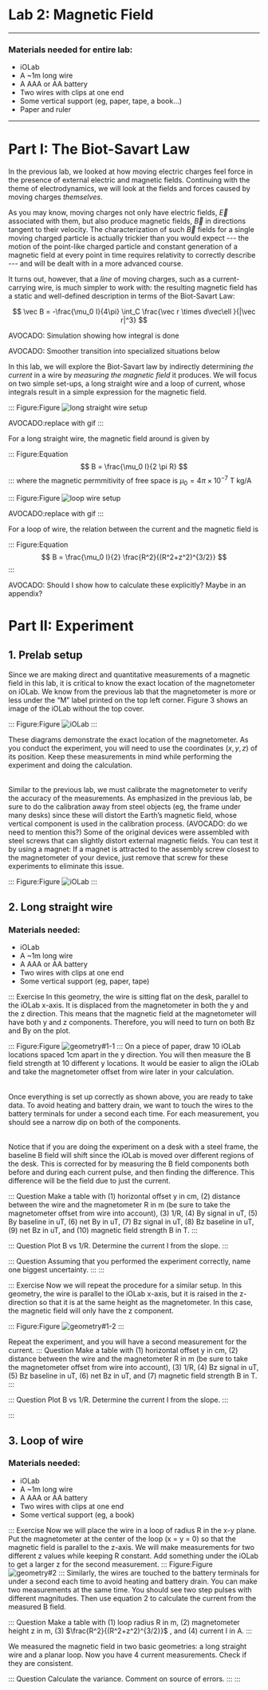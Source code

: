 # Lab 2: Magnetic Field
---
### Materials needed for entire lab:
-  iOLab
- A ~1m long wire
- A AAA or AA battery
- Two wires with clips at one end
- Some vertical support (eg, paper, tape, a book…)
- Paper and ruler

---
# Part I: The Biot-Savart Law

In the previous lab, we looked at how moving electric charges feel force in the presence of external electric and magnetic fields. Continuing with the theme of electrodynamics, we will look at the fields and forces caused by moving charges *themselves*.

As you may know, moving charges not only have electric fields, $\vec E$ associated with them, but also produce magnetic fields, $\vec B$ in directions tangent to their velocity. The characterization of such $\vec B$ fields for a single moving charged particle is actually trickier than you would expect --- the motion of the point-like charged particle and constant generation of a magnetic field at every point in time requires relativity to correctly describe --- and will be dealt with in a more advanced course.

It turns out, however, that a *line* of moving charges, such as a current-carrying wire, is much simpler to work with: the resulting magnetic field has a static and well-defined description in terms of the Biot-Savart Law:

$$
\vec B = -\frac{\mu_0 I}{4\pi} \int_C    \frac{\vec r \times d\vec\ell }{|\vec r|^3}
$$


AVOCADO: Simulation showing how integral is done

AVOCADO: Smoother transition into specialized situations below

In this lab, we will explore the Biot-Savart law by indirectly determining *the current* in a wire by *measuring the magnetic field*  it produces. We will focus on two simple set-ups, a long straight wire and a loop of current,  whose integrals result in a simple expression for the magnetic field.

::: Figure:Figure
![long straight wire setup](imgs/1.png)

AVOCADO:replace with gif
:::

For a long straight wire, the magnetic field around is given by

::: Figure:Equation
$$
B = \frac{\mu_0 I}{2 \pi R} 
$$
:::
where the magnetic permmitivity of free space is $\mu_0 = 4\pi\times 10^{-7}$ T kg/A


::: Figure:Figure
![loop  wire setup](imgs/2.png)

AVOCADO:replace with gif
:::

For a loop of wire, the relation between the current and the magnetic field is

::: Figure:Equation
$$
B = \frac{\mu_0 I}{2} \frac{R^2}{(R^2+z^2)^{3/2}}
$$
:::

AVOCADO: Should I show how to calculate these explicitly? Maybe in an appendix?
# Part II: Experiment


## 1. Prelab setup

Since we are making direct and quantitative measurements of a magnetic field in this lab, it is critical to know the exact location of the magnetometer on iOLab. We know from the previous lab that the magnetometer is more or less under the “M” label printed on the top left corner. Figure 3 shows an image of the iOLab without the top cover.

::: Figure:Figure
![iOLab](imgs/3and4.png)
:::

These diagrams  demonstrate the exact location of the magnetometer. As you conduct the experiment, you will need to use the coordinates ($x, y, z$) of its position. Keep these measurements in mind while performing the experiment and doing the calculation. 
######
Similar to the previous lab, we must calibrate the magnetometer to verify the accuracy of the measurements. As emphasized in the previous lab, be sure to do the calibration away from steel objects (eg, the frame under many desks) since these will distort the Earth’s magnetic field, whose vertical component is used in the calibration process.
(AVOCADO: do we need to mention this?) Some of the original devices were assembled with steel screws that can slightly distort external magnetic fields. You can test it by using a magnet: If a magnet is attracted to the assembly screw closest to the magnetometer of your device, just remove that screw for these experiments to eliminate this issue. 

::: Figure:Figure
![iOLab](imgs/5.png)
:::





## 2. Long straight wire

### Materials needed:
- iOLab
- A ~1m long wire
- A AAA or AA battery
- Two wires with clips at one end
- Some vertical support (eg, paper, tape)



::: Exercise
In this geometry, the wire is sitting flat on the desk, parallel to the iOLab x-axis. It is displaced from the magnetometer in both the y and the z direction. This means that the magnetic field at the magnetometer will have both y and z components. Therefore, you will need to turn on both Bz and By on the plot.

::: Figure:Figure
![geometry#1-1](imgs/6and7.png)
:::
On a piece of paper, draw 10 iOLab locations spaced 1cm apart in the y direction. You will then measure the B field strength at 10 different y locations. It would be easier to align the iOLab and take the magnetometer offset from wire later in your calculation. 
######
Once everything is set up correctly as shown above, you are ready to take data. To avoid heating and battery drain, we want to touch the wires to the battery terminals for under a second each time. For each measurement, you should see a narrow dip on both of the components.
######
Notice that if you are doing the experiment on a desk with a steel frame, the baseline B field will shift since the iOLab is moved over different regions of the desk. This is corrected for by measuring the B field components both before and during each current pulse, and then finding the difference. This difference will be the field due to just the current. 

::: Question
Make a table with (1) horizontal offset y in cm, (2) distance between the wire and the magnetometer R in m (be sure to take the magnetometer offset from wire into account), (3) 1/R, (4) By signal in uT, (5) By baseline in uT, (6) net By in uT, (7) Bz signal in uT, (8) Bz baseline in uT, (9) net Bz in uT, and (10) magnetic field strength B in T.
:::

::: Question
Plot B vs 1/R. Determine the current I from the slope.
:::

::: Question
Assuming that you performed the experiment correctly, name one biggest uncertainty.
:::
:::


::: Exercise
Now we will repeat the procedure for a similar setup. In this geometry, the wire is parallel to the iOLab x-axis, but it is raised in the z-direction so that it is at the same height as the magnetometer. In this case, the magnetic field will only have the z component. 

::: Figure:Figure
![geometry#1-2](imgs/8and9.png)
:::

Repeat the experiment, and you will have a second measurement for the current.
::: Question
Make a table with (1) horizontal offset y in cm, (2) distance between the wire and the magnetometer R in m (be sure to take the magnetometer offset from wire into account), (3) 1/R, (4) Bz signal in uT, (5) Bz baseline in uT, (6) net Bz in uT, and (7) magnetic field strength B in T.
:::

::: Question
Plot B vs 1/R. Determine the current I from the slope.
:::

:::

## 3. Loop of wire

### Materials needed:
- iOLab
- A ~1m long wire
- A AAA or AA battery
- Two wires with clips at one end
- Some vertical support (eg, a book)

::: Exercise
Now we will place the wire in a loop of radius R in the x-y plane. Put the magnetometer at the center of the loop (x = y = 0) so that the magnetic field is parallel to the z-axis. We will make measurements for two different z values while keeping R constant. Add something under the iOLab to get a larger z for the second measurement. 
::: Figure:Figure
![geometry#2](imgs/10and11.png)
:::
Similarly, the wires are touched to the battery terminals for under a second each time to avoid heating and battery drain. You can make two measurements at the same time. You should see two step pulses with different magnitudes. Then use equation 2 to calculate the current from the measured B field.

::: Question
Make a table with (1) loop radius R in m, (2) magnetometer height z in m, (3) $\frac{R^2}{(R^2+z^2)^{3/2}}$  , and (4) current I in A.
:::

We measured the magnetic field in two basic geometries: a long straight wire and a planar loop. Now you have 4 current measurements. Check if they are consistent.

::: Question
Calculate the variance. Comment on source of errors.
:::
:::